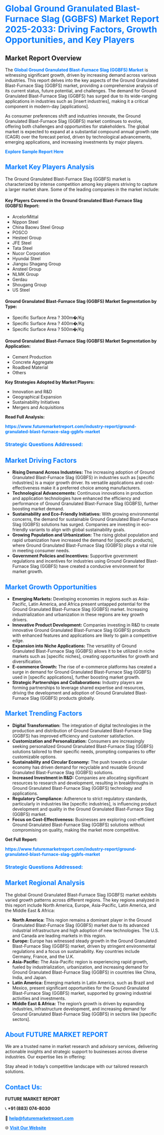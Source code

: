 <h1 style="color: #007BFF;">Global Ground Granulated Blast-Furnace Slag (GGBFS) Market Report 2025-2033: Driving Factors, Growth Opportunities, and Key Players</h1>

<section id="overview">
<h2>Market Report Overview</h2>
<p>The <a href="https://www.futuremarketreport.com/industry-report/ground-granulated-blast-furnace-slag-ggbfs-market" style="color: #007BFF; text-decoration: none;"><strong>Global Ground Granulated Blast-Furnace Slag (GGBFS) Market</strong></a> is witnessing significant growth, driven by increasing demand across various industries. This report delves into the key aspects of the Ground Granulated Blast-Furnace Slag (GGBFS) market, providing a comprehensive analysis of its current status, future potential, and challenges. The demand for Ground Granulated Blast-Furnace Slag (GGBFS) has surged due to its wide-ranging applications in industries such as [insert industries], making it a critical component in modern-day [applications].</p>
<p>As consumer preferences shift and industries innovate, the Ground Granulated Blast-Furnace Slag (GGBFS) market continues to evolve, offering both challenges and opportunities for stakeholders. The global market is expected to expand at a substantial compound annual growth rate (CAGR) over the forecast period, driven by technological advancements, emerging applications, and increasing investments by major players.</p>
</section>

<section id="overview">
<p><a href="https://www.futuremarketreport.com/request-sample/reportId=28733" style="color: #007BFF; text-decoration: none;"><strong>Explore Sample Report Here</strong></a></p>
</section>

<section id="key-players">
<h2 style="color: #007BFF;">Market Key Players Analysis</h2>
<p>The Ground Granulated Blast-Furnace Slag (GGBFS) market is characterized by intense competition among key players striving to capture a larger market share. Some of the leading companies in the market include:</p>
<h4>Key Players Covered in the Ground Granulated Blast-Furnace Slag (GGBFS) Report:</h4>
<ul><li>ArcelorMittal</li><li>Nippon Steel</li><li>China Baowu Steel Group</li><li>POSCO</li><li>Hesteel Group</li><li>JFE Steel</li><li>Tata Steel</li><li>Nucor Corporation</li><li>Hyundai Steel</li><li>Jiangsu Shagang Group</li><li>Ansteel Group</li><li>NLMK Group</li><li>Gerdau</li><li>Shougang Group</li><li>US Steel</li></ul>
<h4>Ground Granulated Blast-Furnace Slag (GGBFS) Market Segmentation by Type:</h4>
<ul><li>Specific Surface Area ? 300m�/Kg</li><li>Specific Surface Area ? 400m�/Kg</li><li>Specific Surface Area ? 500m�/Kg</li></ul>

<h4>Ground Granulated Blast-Furnace Slag (GGBFS) Market Segmentation by Application:</h4>
<ul><li>Cement Production</li><li>Concrete Aggregate</li><li>Roadbed Material</li><li>Others</li></ul>
<p><strong>Key Strategies Adopted by Market Players:</strong></p>
<ul>
<li>Innovation and R&D</li>
<li>Geographical Expansion</li>
<li>Sustainability Initiatives</li>
<li>Mergers and Acquisitions</li>
</ul>
</section>

<section>
<p><strong>Read Full Analysis: </strong></p><a href="https://www.futuremarketreport.com/industry-report/ground-granulated-blast-furnace-slag-ggbfs-market" style="color: #007BFF; text-decoration: none;"><strong>https://www.futuremarketreport.com/industry-report/ground-granulated-blast-furnace-slag-ggbfs-market</strong></a>
<h3 style="color: #007BFF;">Strategic Questions Addressed:</h3>
</section>

<section id="driving-factors">
<h2 style="color: #007BFF;">Market Driving Factors</h2>
<ul>
<li><strong>Rising Demand Across Industries:</strong> The increasing adoption of Ground Granulated Blast-Furnace Slag (GGBFS) in industries such as [specific industries] is a major growth driver. Its versatile applications and cost-effectiveness make it a preferred choice among manufacturers.</li>
<li><strong>Technological Advancements:</strong> Continuous innovations in production and application technologies have enhanced the efficiency and performance of Ground Granulated Blast-Furnace Slag (GGBFS), further boosting market demand.</li>
<li><strong>Sustainability and Eco-Friendly Initiatives:</strong> With growing environmental concerns, the demand for sustainable Ground Granulated Blast-Furnace Slag (GGBFS) solutions has surged. Companies are investing in eco-friendly variants to align with global sustainability goals.</li>
<li><strong>Growing Population and Urbanization:</strong> The rising global population and rapid urbanization have increased the demand for [specific products], where Ground Granulated Blast-Furnace Slag (GGBFS) plays a vital role in meeting consumer needs.</li>
<li><strong>Government Policies and Incentives:</strong> Supportive government regulations and incentives for industries using Ground Granulated Blast-Furnace Slag (GGBFS) have created a conducive environment for market growth.</li>
</ul>
</section>

<section id="growth-opportunities">
<h2 style="color: #007BFF;">Market Growth Opportunities</h2>
<ul>
<li><strong>Emerging Markets:</strong> Developing economies in regions such as Asia-Pacific, Latin America, and Africa present untapped potential for the Ground Granulated Blast-Furnace Slag (GGBFS) market. Increasing industrialization and urbanization in these regions are key growth drivers.</li>
<li><strong>Innovative Product Development:</strong> Companies investing in R&D to create innovative Ground Granulated Blast-Furnace Slag (GGBFS) products with enhanced features and applications are likely to gain a competitive edge.</li>
<li><strong>Expansion into Niche Applications:</strong> The versatility of Ground Granulated Blast-Furnace Slag (GGBFS) allows it to be utilized in niche markets such as [specific niches], creating opportunities for growth and diversification.</li>
<li><strong>E-commerce Growth:</strong> The rise of e-commerce platforms has created a surge in demand for Ground Granulated Blast-Furnace Slag (GGBFS) used in [specific applications], further boosting market growth.</li>
<li><strong>Strategic Partnerships and Collaborations:</strong> Industry players are forming partnerships to leverage shared expertise and resources, driving the development and adoption of Ground Granulated Blast-Furnace Slag (GGBFS) products globally.</li>
</ul>
</section>

<section id="trending-factors">
<h2 style="color: #007BFF;">Market Trending Factors</h2>
<ul>
<li><strong>Digital Transformation:</strong> The integration of digital technologies in the production and distribution of Ground Granulated Blast-Furnace Slag (GGBFS) has improved efficiency and customer satisfaction.</li>
<li><strong>Customization and Personalization:</strong> Consumers are increasingly seeking personalized Ground Granulated Blast-Furnace Slag (GGBFS) solutions tailored to their specific needs, prompting companies to offer customizable options.</li>
<li><strong>Sustainability and Circular Economy:</strong> The push towards a circular economy has driven demand for recyclable and reusable Ground Granulated Blast-Furnace Slag (GGBFS) solutions.</li>
<li><strong>Increased Investment in R&D:</strong> Companies are allocating significant resources to research and development, resulting in breakthroughs in Ground Granulated Blast-Furnace Slag (GGBFS) technology and applications.</li>
<li><strong>Regulatory Compliance:</strong> Adherence to strict regulatory standards, particularly in industries like [specific industries], is influencing product development and quality in the Ground Granulated Blast-Furnace Slag (GGBFS) market.</li>
<li><strong>Focus on Cost-Effectiveness:</strong> Businesses are exploring cost-efficient Ground Granulated Blast-Furnace Slag (GGBFS) solutions without compromising on quality, making the market more competitive.</li>
</ul>
</section>

<section>
<p><strong>Get Full Report: </strong></p><a href="https://www.futuremarketreport.com/industry-report/ground-granulated-blast-furnace-slag-ggbfs-market" style="color: #007BFF; text-decoration: none;"><strong>https://www.futuremarketreport.com/industry-report/ground-granulated-blast-furnace-slag-ggbfs-market</strong></a>
<h3 style="color: #007BFF;">Strategic Questions Addressed:</h3>
</section>


<section id="regional-analysis">
<h2 style="color: #007BFF;">Market Regional Analysis</h2>
<p>The global Ground Granulated Blast-Furnace Slag (GGBFS) market exhibits varied growth patterns across different regions. The key regions analyzed in this report include North America, Europe, Asia-Pacific, Latin America, and the Middle East & Africa:</p>
<ul>
<li><strong>North America:</strong> This region remains a dominant player in the Ground Granulated Blast-Furnace Slag (GGBFS) market due to its advanced industrial infrastructure and high adoption of new technologies. The U.S. and Canada are leading markets in this region.</li>
<li><strong>Europe:</strong> Europe has witnessed steady growth in the Ground Granulated Blast-Furnace Slag (GGBFS) market, driven by stringent environmental regulations and a focus on sustainability. Key countries include Germany, France, and the U.K.</li>
<li><strong>Asia-Pacific:</strong> The Asia-Pacific region is experiencing rapid growth, fueled by industrialization, urbanization, and increasing demand for Ground Granulated Blast-Furnace Slag (GGBFS) in countries like China, India, and Japan.</li>
<li><strong>Latin America:</strong> Emerging markets in Latin America, such as Brazil and Mexico, present significant opportunities for the Ground Granulated Blast-Furnace Slag (GGBFS) market, supported by growing industrial activities and investments.</li>
<li><strong>Middle East & Africa:</strong> The region’s growth is driven by expanding industries, infrastructure development, and increasing demand for Ground Granulated Blast-Furnace Slag (GGBFS) in sectors like [specific sectors].</li>
</ul>
</section>

<footer>
<h2 style="color: #007BFF;">About FUTURE MARKET REPORT</h2>
<p>We are a trusted name in market research and advisory services, delivering actionable insights and strategic support to businesses across diverse industries. Our expertise lies in offering:</p>

<p>Stay ahead in today’s competitive landscape with our tailored research solutions.</p>

<h2 style="color: #007BFF;">Contact Us:</h2>
<p><strong>FUTURE MARKET REPORT</strong></p>
<p>📞 <strong>+91 (883) 074-8030</strong></p>
<p>📧 <strong><a href="mailto:help@futuremarketreport.com" style="color: #007BFF;">help@futuremarketreport.com</a></strong></p>
<p>🌐 <strong><a href="https://www.futuremarketreport.com/" style="color: #007BFF;">Visit Our Website</a></strong></p>
</footer>